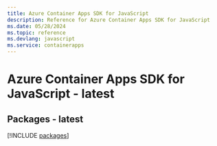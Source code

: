 ```yaml
---
title: Azure Container Apps SDK for JavaScript
description: Reference for Azure Container Apps SDK for JavaScript
ms.date: 05/28/2024
ms.topic: reference
ms.devlang: javascript
ms.service: containerapps
---
```

# Azure Container Apps SDK for JavaScript - latest
## Packages - latest
[!INCLUDE [packages](container-apps-index.md)]
